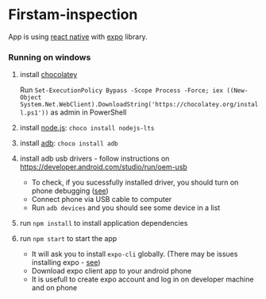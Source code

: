 # Firstam-inspection

App is using [react native](https://facebook.github.io/react-native/) with [expo](https://expo.io/) library.

### Running on windows

1. install [chocolatey](https://chocolatey.org/)

   Run `Set-ExecutionPolicy Bypass -Scope Process -Force; iex ((New-Object System.Net.WebClient).DownloadString('https://chocolatey.org/install.ps1'))` as admin in PowerShell

1. install [node.js](https://nodejs.org/): `choco install nodejs-lts`
1. install [adb](https://developer.android.com/studio/command-line/adb): `choco install adb`
1. install adb usb drivers - follow instructions on https://developer.android.com/studio/run/oem-usb

   * To check, if you sucessfully installed driver, you should turn on phone debugging ([see](https://developer.android.com/studio/debug/dev-options.html))
   * Connect phone via USB cable to computer
   * Run `adb devices` and you should see some device in a list

1. run `npm install` to install application dependencies
1. run `npm start` to start the app

   * It will ask you to install `expo-cli` globally. (There may be issues installing expo - [see](https://github.com/expo/expo-cli/issues/1237))
   * Download expo client app to your android phone
   * It is usefull to create expo account and log in on developer machine and on phone

